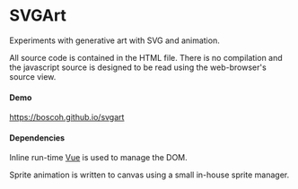 
# SVGArt

Experiments with generative art with SVG and animation.

All source code is contained in the HTML file. 
There is no 
compilation and the javascript source is designed
to be read using the web-browser's source view.

#### Demo

<https://boscoh.github.io/svgart>

#### Dependencies

Inline run-time [Vue](https://vuejs.org/) is used to manage the DOM.

Sprite animation is written to canvas using a 
small in-house sprite manager.